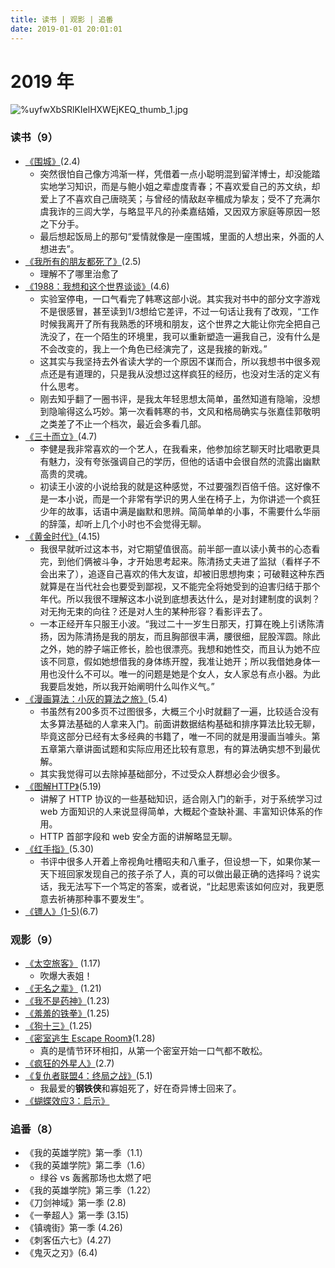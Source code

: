 ```yaml
---
title: 读书 | 观影 | 追番
date: 2019-01-01 20:01:01
---
```


#	2019 年

![%uyfwXbSRlKIelHXWEjKEQ_thumb_1.jpg](https://i.loli.net/2019/01/02/5c2c2b28467b1.jpg)

### 读书（9）

- [《围城》](https://book.douban.com/subject/1008145/)(2.4)
    - 突然很怕自己像方鸿渐一样，凭借着一点小聪明混到留洋博士，却没能踏实地学习知识，而是与鲍小姐之辈虚度青春；不喜欢爱自己的苏文纨，却爱上了不喜欢自己唐晓芙；与曾经的情敌赵辛楣成为挚友；受不了充满尔虞我诈的三闾大学，与略显平凡的孙柔嘉结婚，又因双方家庭等原因一怒之下分手。
    - 最后想起饭局上的那句“爱情就像是一座围城，里面的人想出来，外面的人想进去”。
- [《我所有的朋友都死了》](https://book.douban.com/subject/24736805/)(2.5)
    - 理解不了哪里治愈了
- [《1988：我想和这个世界谈谈》](https://book.douban.com/subject/5275059/)(4.6)
    - 实验室停电，一口气看完了韩寒这部小说。其实我对书中的部分文字游戏不是很感冒，甚至读到1/3想给它差评，不过一句话让我有了改观，“工作时候我离开了所有我熟悉的环境和朋友，这个世界之大能让你完全把自己洗没了，在一个陌生的环境里，我可以重新塑造一遍我自己，没有什么是不会改变的，我上一个角色已经演完了，这是我接的新戏。”
    - 这其实与我坚持去外省读大学的一个原因不谋而合，所以我想书中很多观点还是有道理的，只是我从没想过这样疯狂的经历，也没对生活的定义有什么思考。
    - 刚去知乎翻了一圈书评，是我太年轻思想太简单，虽然知道有隐喻，没想到隐喻得这么巧妙。第一次看韩寒的书，文风和格局确实与张嘉佳郭敬明之类差了不止一个档次，最近会多看几部。
- [《三十而立》](https://book.douban.com/subject/3264665/)(4.7)
    - 李健是我非常喜欢的一个艺人，在我看来，他参加综艺聊天时比唱歌更具有魅力，没有夸张强调自己的学历，但他的话语中会很自然的流露出幽默高贵的灵魂。
    - 初读王小波的小说给我的就是这种感觉，不过要强烈百倍千倍。这好像不是一本小说，而是一个非常有学识的男人坐在椅子上，为你讲述一个疯狂少年的故事，话语中满是幽默和思辨。简简单单的小事，不需要什么华丽的辞藻，却听上几个小时也不会觉得无聊。
- [《黄金时代》](https://book.douban.com/subject/1089243/)(4.15)
    - 我很早就听过这本书，对它期望值很高。前半部一直以读小黄书的心态看完，到他们俩被斗争，才开始思考起来。陈清扬丈夫进了监狱（看样子不会出来了），追逐自己喜欢的伟大友谊，却被旧思想拘束；可破鞋这种东西就算是在当代社会也要受到鄙视，又不能完全将她受到的迫害归结于那个年代。所以我很不理解这本小说到底想表达什么，是对封建制度的讽刺？对无拘无束的向往？还是对人生的某种形容？看影评去了。
    - 一本正经开车只服王小波。“我过二十一岁生日那天，打算在晚上引诱陈清扬，因为陈清扬是我的朋友，而且胸部很丰满，腰很细，屁股浑圆。除此之外，她的脖子端正修长，脸也很漂亮。我想和她性交，而且认为她不应该不同意，假如她想借我的身体练开膛，我准让她开；所以我借她身体一用也没什么不可以。唯一的问题是她是个女人，女人家总有点小器。为此我要启发她，所以我开始阐明什么叫作义气。”
- [《漫画算法：小灰的算法之旅》](https://book.douban.com/subject/33420587/)(5.4)
    - 书虽然有200多页不过图很多，大概三个小时就翻了一遍，比较适合没有太多算法基础的人拿来入门。前面讲数据结构基础和排序算法比较无聊，毕竟这部分已经有太多经典的书籍了，唯一不同的就是用漫画当噱头。第五章第六章讲面试题和实际应用还比较有意思，有的算法确实想不到最优解。
    - 其实我觉得可以去除掉基础部分，不过受众人群想必会少很多。
- [《图解HTTP》](https://book.douban.com/subject/25863515/)(5.19)
    - 讲解了 HTTP 协议的一些基础知识，适合刚入门的新手，对于系统学习过 web 方面知识的人来说显得简单，大概起个查缺补漏、丰富知识体系的作用。
    - HTTP 首部字段和 web 安全方面的讲解略显无聊。
- [《红手指》](https://book.douban.com/subject/26651926/)(5.30)
    - 书评中很多人开着上帝视角吐槽昭夫和八重子，但设想一下，如果你某一天下班回家发现自己的孩子杀了人，真的可以做出最正确的选择吗？说实话，我无法写下一个笃定的答案，或者说，“比起思索该如何应对，我更愿意去祈祷那种事不要发生”。
- [《镖人》(1-5)](https://book.douban.com/subject/30163844/)(6.7)


### 观影（9）

- [《太空旅客》](https://movie.douban.com/subject/3434070/) (1.17)
    - 吹爆大表姐！
- [《无名之辈》](https://movie.douban.com/subject/27110296/) (1.21)
- [《我不是药神》](https://movie.douban.com/subject/26752088/)(1.23)
- [《羞羞的铁拳》](https://movie.douban.com/subject/27038183/)(1.25)
- [《狗十三》](https://movie.douban.com/subject/25716096/)(1.25)
- [《密室逃生 Escape Room》](https://movie.douban.com/subject/27109679/)(1.28)
    - 真的是情节环环相扣，从第一个密室开始一口气都不敢松。
- [《疯狂的外星人》](https://movie.douban.com/subject/25986662/)(2.7)
- [《复仇者联盟4：终局之战》](https://movie.douban.com/subject/26100958/)(5.1)
    - 我最爱的**钢铁侠**和寡姐死了，好在奇异博士回来了。
- [《蝴蝶效应3：启示》](https://movie.douban.com/subject/3077413/)

### 追番（8）

- 《我的英雄学院》第一季（1.1）
- 《我的英雄学院》第二季（1.6）
    - 绿谷 vs 轰酱那场也太燃了吧
- 《我的英雄学院》第三季（1.22）
- 《刀剑神域》第一季 (2.8)
- 《一拳超人》第一季 (3.15)
- 《镇魂街》第一季 (4.26)
- 《刺客伍六七》(4.27)
- 《鬼灭之刃》(6.4)

